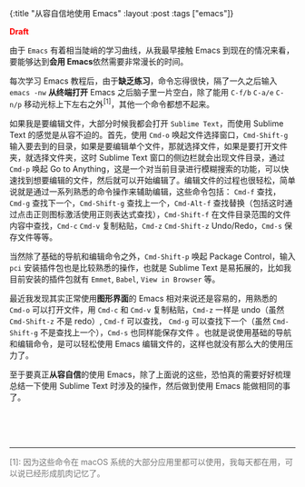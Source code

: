 {:title "从容自信地使用 Emacs"
 :layout :post
 :tags  ["emacs"]}

<span style="color:red">**Draft**</span>

由于 `Emacs` 有着相当陡峭的学习曲线，从我最早接触 Emacs 到现在的情况来看，要能够达到**会用 Emacs**依然需要非常漫长的时间。

每次学习 Emacs 教程后，由于**缺乏练习**，命令忘得很快，隔了一久之后输入 `emacs -nw` **从终端打开** Emacs 之后脑子里一片空白，除了能用 `C-f/b` `C-a/e` `C-n/p` 移动光标上下左右之外<sup>[1]</sup>，其他一个命令都想不起来。

如果我是要编辑文件，大部分时候我都会打开 `Sublime Text`，而使用 Sublime Text 的感觉是从容不迫的。首先，使用 `Cmd-o` 唤起文件选择窗口，`Cmd-Shift-g` 输入要去到的目录，如果是要编辑单个文件，那就选择文件，如果是要打开文件夹，就选择文件夹，这时 Sublime Text 窗口的侧边栏就会出现文件目录，通过 `Cmd-p` 唤起 Go to Anything，这是一个对当前目录进行模糊搜索的功能，可以快速找到想要编辑的文件，然后就可以开始编辑了。编辑文件的过程也很轻松，简单说就是通过一系列熟悉的命令操作来辅助编辑，这些命令包括： `Cmd-f` 查找，`Cmd-g` 查找下一个，`Cmd-Shift-g` 查找上一个，`Cmd-Alt-f` 查找替换（包括这时通过点击正则图标激活使用正则表达式查找），`Cmd-Shift-f` 在文件目录范围的文件内容中查找，`Cmd-c` `Cmd-v` 复制粘贴，`Cmd-z` `Cmd-Shift-z` Undo/Redo，`Cmd-s` 保存文件等等。

当然除了基础的导航和编辑命令之外，`Cmd-Shift-p` 唤起 Package Control，输入 `pci` 安装插件包也是比较熟悉的操作，也就是 Sublime Text 是易拓展的，比如我目前安装的插件包就有 `Emmet`, `Babel`, `View in Browser` 等。

最近我发现其实正常使用**图形界面**的 Emacs 相对来说还是容易的，用熟悉的 `Cmd-o` 可以打开文件，用 `Cmd-c` 和 `Cmd-v` 复制粘贴，`Cmd-z` 一样是 undo（虽然 `Cmd-Shift-z` 不是 redo）, `Cmd-f` 可以查找， `Cmd-g` 可以查找下一个（虽然 `Cmd-Shift-g` 不是查找上一个），`Cmd-s` 也同样能保存文件 。也就是说使用基础的导航和编辑命令，是可以轻松使用 Emacs 编辑文件的，这样也就没有那么大的使用压力了。

至于要真正**从容自信**的使用 Emacs，除了上面说的这些，恐怕真的需要好好梳理总结一下使用 Sublime Text 时涉及的操作，然后做到使用 Emacs 能做相同的事了。


<br><br><br>

---

<span style="color:#777">
[1]: 因为这些命令在 macOS 系统的大部分应用里都可以使用，我每天都在用，可以说已经形成肌肉记忆了。
</span>

